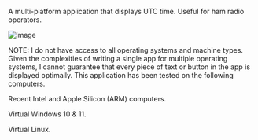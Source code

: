 A multi-platform application that displays UTC time.  Useful for ham radio operators.

![image](https://github.com/user-attachments/assets/d4a562c7-db33-48be-b0fb-3e0aa940483e)

NOTE: I do not have access to all operating systems and machine types.  Given the complexities of writing a single app for multiple operating systems, I cannot guarantee that every piece of text or button in the app is displayed optimally.  This application has been tested on the following computers.

Recent Intel and Apple Silicon (ARM) computers.

Virtual Windows 10 & 11.

Virtual Linux.

